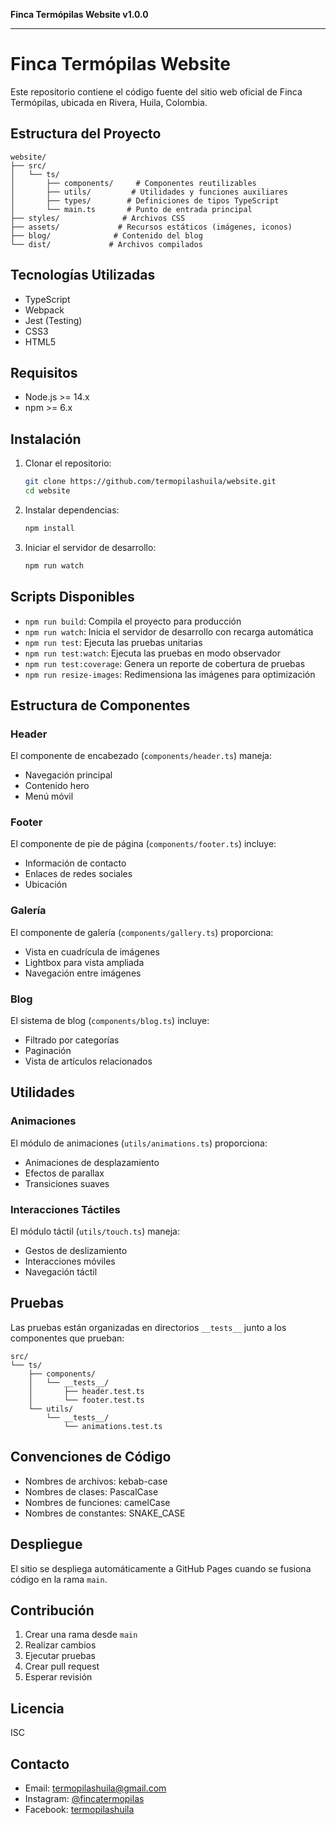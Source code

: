 **Finca Termópilas Website v1.0.0**

***

# Finca Termópilas Website

Este repositorio contiene el código fuente del sitio web oficial de Finca Termópilas, ubicada en Rivera, Huila, Colombia.

## Estructura del Proyecto

```
website/
├── src/
│   └── ts/
│       ├── components/     # Componentes reutilizables
│       ├── utils/         # Utilidades y funciones auxiliares
│       ├── types/        # Definiciones de tipos TypeScript
│       └── main.ts       # Punto de entrada principal
├── styles/              # Archivos CSS
├── assets/             # Recursos estáticos (imágenes, iconos)
├── blog/              # Contenido del blog
└── dist/             # Archivos compilados
```

## Tecnologías Utilizadas

- TypeScript
- Webpack
- Jest (Testing)
- CSS3
- HTML5

## Requisitos

- Node.js >= 14.x
- npm >= 6.x

## Instalación

1. Clonar el repositorio:
   ```bash
   git clone https://github.com/termopilashuila/website.git
   cd website
   ```

2. Instalar dependencias:
   ```bash
   npm install
   ```

3. Iniciar el servidor de desarrollo:
   ```bash
   npm run watch
   ```

## Scripts Disponibles

- `npm run build`: Compila el proyecto para producción
- `npm run watch`: Inicia el servidor de desarrollo con recarga automática
- `npm run test`: Ejecuta las pruebas unitarias
- `npm run test:watch`: Ejecuta las pruebas en modo observador
- `npm run test:coverage`: Genera un reporte de cobertura de pruebas
- `npm run resize-images`: Redimensiona las imágenes para optimización

## Estructura de Componentes

### Header
El componente de encabezado (`components/header.ts`) maneja:
- Navegación principal
- Contenido hero
- Menú móvil

### Footer
El componente de pie de página (`components/footer.ts`) incluye:
- Información de contacto
- Enlaces de redes sociales
- Ubicación

### Galería
El componente de galería (`components/gallery.ts`) proporciona:
- Vista en cuadrícula de imágenes
- Lightbox para vista ampliada
- Navegación entre imágenes

### Blog
El sistema de blog (`components/blog.ts`) incluye:
- Filtrado por categorías
- Paginación
- Vista de artículos relacionados

## Utilidades

### Animaciones
El módulo de animaciones (`utils/animations.ts`) proporciona:
- Animaciones de desplazamiento
- Efectos de parallax
- Transiciones suaves

### Interacciones Táctiles
El módulo táctil (`utils/touch.ts`) maneja:
- Gestos de deslizamiento
- Interacciones móviles
- Navegación táctil

## Pruebas

Las pruebas están organizadas en directorios `__tests__` junto a los componentes que prueban:

```
src/
└── ts/
    ├── components/
    │   └── __tests__/
    │       ├── header.test.ts
    │       └── footer.test.ts
    └── utils/
        └── __tests__/
            └── animations.test.ts
```

## Convenciones de Código

- Nombres de archivos: kebab-case
- Nombres de clases: PascalCase
- Nombres de funciones: camelCase
- Nombres de constantes: SNAKE_CASE

## Despliegue

El sitio se despliega automáticamente a GitHub Pages cuando se fusiona código en la rama `main`.

## Contribución

1. Crear una rama desde `main`
2. Realizar cambios
3. Ejecutar pruebas
4. Crear pull request
5. Esperar revisión

## Licencia

ISC

## Contacto

- Email: termopilashuila@gmail.com
- Instagram: [@fincatermopilas](https://www.instagram.com/fincatermopilas/)
- Facebook: [termopilashuila](https://www.facebook.com/termopilashuila/)

